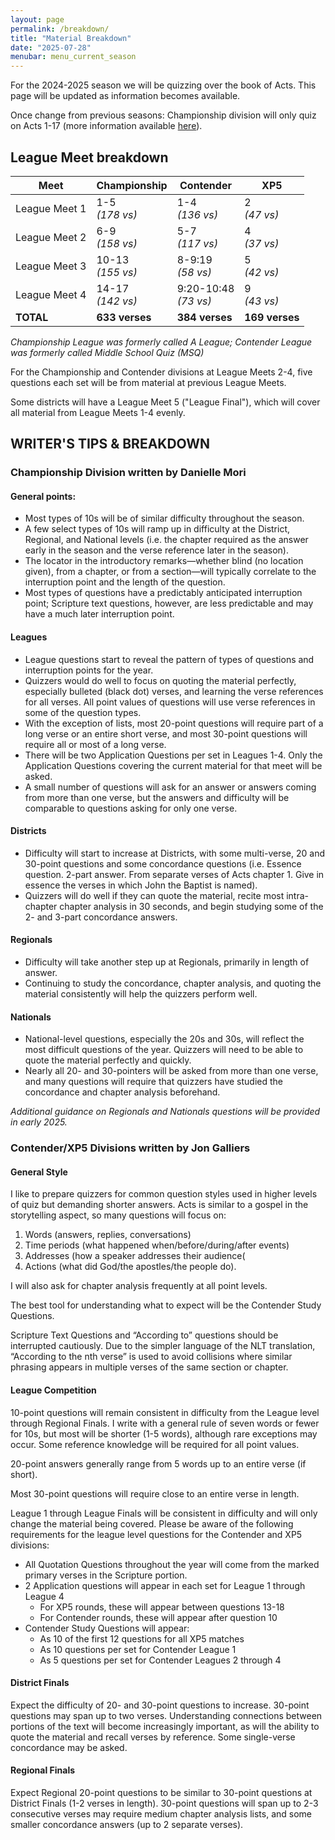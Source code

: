 ```yaml
---
layout: page
permalink: /breakdown/
title: "Material Breakdown"
date: "2025-07-28"
menubar: menu_current_season
---
```


For the 2024-2025 season we will be quizzing over the book of Acts. This page will be updated as information becomes available.

Once change from previous seasons: Championship division will only quiz on Acts 1-17 (more information available [here](https://biblequiz.com/2024/01/changes-for-acts-season)).

## League Meet breakdown

| **Meet**      | **Championship**     | **Contender**            | **XP5**         |
| ------------- | -------------------- | ------------------------ | --------------- |
| League Meet 1 | 1-5<br/>_(178 vs)_   | 1-4<br/>_(136 vs)_       | 2<br/>_(47 vs)_ |
| League Meet 2 | 6-9<br/>_(158 vs)_   | 5-7<br/>_(117 vs)_       | 4<br/>_(37 vs)_ |
| League Meet 3 | 10-13<br/>_(155 vs)_ | 8-9:19<br/>_(58 vs)_     | 5<br/>_(42 vs)_ |
| League Meet 4 | 14-17<br/>_(142 vs)_ | 9:20-10:48<br/>_(73 vs)_ | 9<br/>_(43 vs)_ |
| **TOTAL**     | **633 verses**       | **384 verses**           | **169 verses**  |

_Championship League was formerly called A League; Contender League was formerly called Middle School Quiz (MSQ)_

For the Championship and Contender divisions at League Meets 2-4, five questions each set will be from material at previous League Meets.

Some districts will have a League Meet 5 ("League Final"), which will cover all material from League Meets 1-4 evenly.

## WRITER'S TIPS & BREAKDOWN

### Championship Division written by Danielle Mori

#### General points:

-   Most types of 10s will be of similar difficulty throughout the season.
-   A few select types of 10s will ramp up in difficulty at the District, Regional, and National levels (i.e. the chapter required as the answer early in the season and the verse reference later in the season).
-   The locator in the introductory remarks—whether blind (no location given), from a chapter, or from a section—will typically correlate to the interruption point and the length of the question.
-   Most types of questions have a predictably anticipated interruption point; Scripture text questions, however, are less predictable and may have a much later interruption point.

#### Leagues

-   League questions start to reveal the pattern of types of questions and interruption points for the year.
-   Quizzers would do well to focus on quoting the material perfectly, especially bulleted (black dot) verses, and learning the verse references for all verses. All point values of questions will use verse references in some of the question types.
-   With the exception of lists, most 20-point questions will require part of a long verse or an entire short verse, and most 30-point questions will require all or most of a long verse.
-   There will be two Application Questions per set in Leagues 1-4. Only the Application Questions covering the current material for that meet will be asked.
-   A small number of questions will ask for an answer or answers coming from more than one verse, but the answers and difficulty will be comparable to questions asking for only one verse.

#### Districts

-   Difficulty will start to increase at Districts, with some multi-verse, 20 and 30-point questions and some concordance questions (i.e. Essence question. 2-part answer. From separate verses of Acts chapter 1. Give in essence the verses in which John the Baptist is named).
-   Quizzers will do well if they can quote the material, recite most intra-chapter chapter analysis in 30 seconds, and begin studying some of the 2- and 3-part concordance answers.

#### Regionals

-   Difficulty will take another step up at Regionals, primarily in length of answer.
-   Continuing to study the concordance, chapter analysis, and quoting the material consistently will help the quizzers perform well.

#### Nationals

-   National-level questions, especially the 20s and 30s, will reflect the most difficult questions of the year. Quizzers will need to be able to quote the material perfectly and quickly.
-   Nearly all 20- and 30-pointers will be asked from more than one verse, and many questions will require that quizzers have studied the concordance and chapter analysis beforehand.

_Additional guidance on Regionals and Nationals questions will be provided in early 2025._

### Contender/XP5 Divisions written by Jon Galliers

#### General Style

I like to prepare quizzers for common question styles used in higher levels of quiz but demanding shorter answers. Acts is similar to a gospel in the storytelling aspect, so many questions will focus on:

1. Words (answers, replies, conversations)
2. Time periods (what happened when/before/during/after events)
3. Addresses (how a speaker addresses their audience(
4. Actions (what did God/the apostles/the people do).

I will also ask for chapter analysis frequently at all point levels.

The best tool for understanding what to expect will be the Contender Study Questions.

Scripture Text Questions and “According to” questions should be interrupted cautiously. Due to the simpler language of the NLT translation, “According to the nth verse” is used to avoid collisions where similar phrasing appears in multiple verses of the same section or chapter.

#### League Competition

10-point questions will remain consistent in difficulty from the League level through Regional Finals. I write with a general rule of seven words or fewer for 10s, but most will be shorter (1-5 words), although rare exceptions may occur. Some reference knowledge will be required for all point values.

20-point answers generally range from 5 words up to an entire verse (if short).

Most 30-point questions will require close to an entire verse in length.

League 1 through League Finals will be consistent in difficulty and will only change the material being covered. Please be aware of the following requirements for the league level questions for the Contender and XP5 divisions:

-   All Quotation Questions throughout the year will come from the marked primary verses in the Scripture portion.
-   2 Application questions will appear in each set for League 1 through League 4
    -   For XP5 rounds, these will appear between questions 13-18
    -   For Contender rounds, these will appear after question 10
-   Contender Study Questions will appear:
    -   As 10 of the first 12 questions for all XP5 matches
    -   As 10 questions per set for Contender League 1
    -   As 5 questions per set for Contender Leagues 2 through 4

#### District Finals

Expect the difficulty of 20- and 30-point questions to increase. 30-point questions may span up to two verses. Understanding connections between portions of the text will become increasingly important, as will the ability to quote the material and recall verses by reference. Some single-verse concordance may be asked.

#### Regional Finals

Expect Regional 20-point questions to be similar to 30-point questions at District Finals (1-2 verses in length). 30-point questions will span up to 2-3 consecutive verses may require medium chapter analysis lists, and some smaller concordance answers (up to 2 separate verses).
